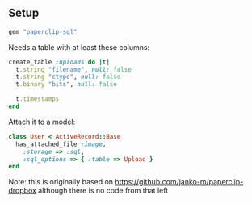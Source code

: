 ## Setup

```ruby
gem "paperclip-sql"
```

Needs a table with at least these columns:
```ruby
create_table :uploads do |t|
  t.string "filename", null: false
  t.string "ctype", null: false
  t.binary "bits", null: false

  t.timestamps
end
```

Attach it to a model:
```ruby
class User < ActiveRecord::Base
  has_attached_file :image,
    :storage => :sql,
    :sql_options => { :table => Upload }
end
```

Note: this is originally based on https://github.com/janko-m/paperclip-dropbox
although there is no code from that left
